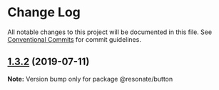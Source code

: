 # Change Log

All notable changes to this project will be documented in this file.
See [Conventional Commits](https://conventionalcommits.org) for commit guidelines.

## [1.3.2](https://github.com/@resonatecoop/stream2own/compare/@resonate/button@1.2.0...@resonate/button@1.3.2) (2019-07-11)

**Note:** Version bump only for package @resonate/button
